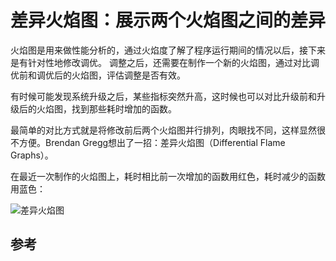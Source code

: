 # 差异火焰图：展示两个火焰图之间的差异

火焰图是用来做性能分析的，通过火焰度了解了程序运行期间的情况以后，接下来是有针对性地修改调优。
调整之后，还需要在制作一个新的火焰图，通过对比调优前和调优后的火焰图，评估调整是否有效。

有时候可能发现系统升级之后，某些指标突然升高，这时候也可以对比升级前和升级后的火焰图，找到那些耗时增加的函数。

最简单的对比方式就是将修改前后两个火焰图并行排列，肉眼找不同，这样显然很不方便。Brendan Gregg想出了一招：差异火焰图（Differential Flame Graphs）。

在最近一次制作的火焰图上，耗时相比前一次增加的函数用红色，耗时减少的函数用蓝色：

![差异火焰图](/img/linux/zfs-flamegraph-diff.svg)

## 参考
